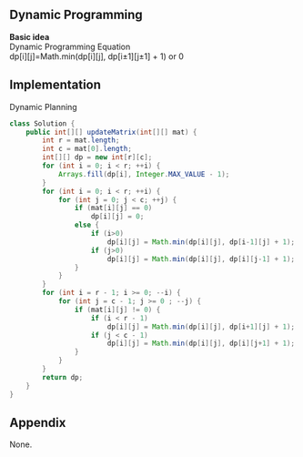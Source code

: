 **Dynamic Programming**  
---
**Basic idea**  
Dynamic Programming Equation  
dp[i][j]=Math.min(dp[i][j], dp[i±1][j±1] + 1) or 0    

Implementation
---
Dynamic Planning
```java
class Solution {
    public int[][] updateMatrix(int[][] mat) {
        int r = mat.length;
        int c = mat[0].length;
        int[][] dp = new int[r][c];
        for (int i = 0; i < r; ++i) {
            Arrays.fill(dp[i], Integer.MAX_VALUE - 1);
        }
        for (int i = 0; i < r; ++i) {
            for (int j = 0; j < c; ++j) {
                if (mat[i][j] == 0)
                    dp[i][j] = 0;
                else {
                    if (i>0)
                        dp[i][j] = Math.min(dp[i][j], dp[i-1][j] + 1);
                    if (j>0)
                        dp[i][j] = Math.min(dp[i][j], dp[i][j-1] + 1);
                }
            }
        }
        for (int i = r - 1; i >= 0; --i) {
            for (int j = c - 1; j >= 0 ; --j) {
                if (mat[i][j] != 0) {
                    if (i < r - 1)
                        dp[i][j] = Math.min(dp[i][j], dp[i+1][j] + 1);
                    if (j < c - 1)
                        dp[i][j] = Math.min(dp[i][j], dp[i][j+1] + 1);
                }
            }
        }
        return dp;
    }
}
```
**Appendix**
---
None.